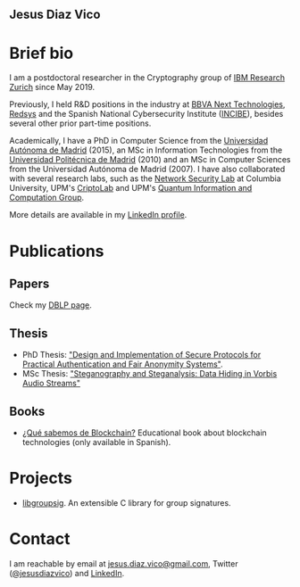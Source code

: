 ## Jesus Diaz Vico

# Brief bio

I am a postdoctoral researcher in the Cryptography group of [IBM Research Zurich](https://www.zurich.ibm.com/crypto/) since May 2019.

Previously, I held R&D positions in the industry at [BBVA Next Technologies](https://www.bbvanexttechnologies.com/), [Redsys](http://www.redsys.es/en/index.html) and the Spanish National Cybersecurity Institute ([INCIBE](https://www.incibe.es/en)), besides several other prior part-time positions.

Academically, I have a PhD in Computer Science from the [Universidad Autónoma de Madrid](http://www.uam.es) (2015), an MSc in Information Technologies from the [Universidad Politécnica de Madrid](http://www.upm.es/) (2010) and an MSc in Computer Sciences from the Universidad Autónoma de Madrid (2007). I have also collaborated with several research labs, such as the [Network Security Lab](http://security.cs.columbia.edu/labs.html) at Columbia University, UPM's [CriptoLab](https://tirnanog.ls.fi.upm.es) and UPM's [Quantum Information and Computation Group](http://www.gcc.fi.upm.es/en/home.html).

More details are available in my [LinkedIn profile](https://www.linkedin.com/in/jesusdiazvico/).

# Publications

## Papers

Check my [DBLP page](https://dblp.org/pers/hd/d/Diaz:Jesus). 

## Thesis

* PhD Thesis: ["Design and Implementation of Secure Protocols for Practical Authentication and Fair Anonymity Systems"](https://www.iacr.org/phds/index.php?p=detail&entry=1462).
* MSc Thesis: ["Steganography and Steganalysis: Data Hiding in Vorbis Audio Streams"](http://oa.upm.es/8989/2/TESIS_MASTER_JESUS_DIAZ_VICO.pdf)

## Books
 * [¿Qué sabemos de Blockchain?](https://www.catarata.org/libro/blockchain_94238/) Educational book about blockchain technologies (only available in Spanish).
 
# Projects
 * [libgroupsig](https://bitbucket.org/jdiazvico/libgroupsig). An extensible C library for group signatures.

# Contact

I am reachable by email at [jesus.diaz.vico@gmail.com](mailto:jesus.diaz.vico@gmail.com), Twitter ([@jesusdiazvico](https://twitter.com/jesusdiazvico)) and [LinkedIn](https://www.linkedin.com/in/jesusdiazvico/).
